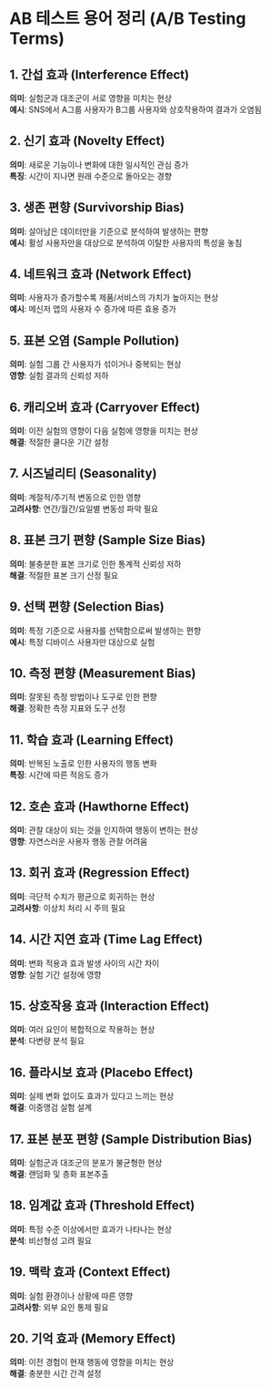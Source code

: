 # AB 테스트 용어 정리 (A/B Testing Terms)

## 1. 간섭 효과 (Interference Effect)
**의미**: 실험군과 대조군이 서로 영향을 미치는 현상  
**예시**: SNS에서 A그룹 사용자가 B그룹 사용자와 상호작용하여 결과가 오염됨

## 2. 신기 효과 (Novelty Effect)
**의미**: 새로운 기능이나 변화에 대한 일시적인 관심 증가  
**특징**: 시간이 지나면 원래 수준으로 돌아오는 경향

## 3. 생존 편향 (Survivorship Bias)
**의미**: 살아남은 데이터만을 기준으로 분석하여 발생하는 편향  
**예시**: 활성 사용자만을 대상으로 분석하여 이탈한 사용자의 특성을 놓침

## 4. 네트워크 효과 (Network Effect)
**의미**: 사용자가 증가할수록 제품/서비스의 가치가 높아지는 현상  
**예시**: 메신저 앱의 사용자 수 증가에 따른 효용 증가

## 5. 표본 오염 (Sample Pollution)
**의미**: 실험 그룹 간 사용자가 섞이거나 중복되는 현상  
**영향**: 실험 결과의 신뢰성 저하

## 6. 캐리오버 효과 (Carryover Effect)
**의미**: 이전 실험의 영향이 다음 실험에 영향을 미치는 현상  
**해결**: 적절한 쿨다운 기간 설정

## 7. 시즈널리티 (Seasonality)
**의미**: 계절적/주기적 변동으로 인한 영향  
**고려사항**: 연간/월간/요일별 변동성 파악 필요

## 8. 표본 크기 편향 (Sample Size Bias)
**의미**: 불충분한 표본 크기로 인한 통계적 신뢰성 저하  
**해결**: 적절한 표본 크기 산정 필요

## 9. 선택 편향 (Selection Bias)
**의미**: 특정 기준으로 사용자를 선택함으로써 발생하는 편향  
**예시**: 특정 디바이스 사용자만 대상으로 실험

## 10. 측정 편향 (Measurement Bias)
**의미**: 잘못된 측정 방법이나 도구로 인한 편향  
**해결**: 정확한 측정 지표와 도구 선정

## 11. 학습 효과 (Learning Effect)
**의미**: 반복된 노출로 인한 사용자의 행동 변화  
**특징**: 시간에 따른 적응도 증가

## 12. 호손 효과 (Hawthorne Effect)
**의미**: 관찰 대상이 되는 것을 인지하여 행동이 변하는 현상  
**영향**: 자연스러운 사용자 행동 관찰 어려움

## 13. 회귀 효과 (Regression Effect)
**의미**: 극단적 수치가 평균으로 회귀하는 현상  
**고려사항**: 이상치 처리 시 주의 필요

## 14. 시간 지연 효과 (Time Lag Effect)
**의미**: 변화 적용과 효과 발생 사이의 시간 차이  
**영향**: 실험 기간 설정에 영향

## 15. 상호작용 효과 (Interaction Effect)
**의미**: 여러 요인이 복합적으로 작용하는 현상  
**분석**: 다변량 분석 필요

## 16. 플라시보 효과 (Placebo Effect)
**의미**: 실제 변화 없이도 효과가 있다고 느끼는 현상  
**해결**: 이중맹검 실험 설계

## 17. 표본 분포 편향 (Sample Distribution Bias)
**의미**: 실험군과 대조군의 분포가 불균형한 현상  
**해결**: 랜덤화 및 층화 표본추출

## 18. 임계값 효과 (Threshold Effect)
**의미**: 특정 수준 이상에서만 효과가 나타나는 현상  
**분석**: 비선형성 고려 필요

## 19. 맥락 효과 (Context Effect)
**의미**: 실험 환경이나 상황에 따른 영향  
**고려사항**: 외부 요인 통제 필요

## 20. 기억 효과 (Memory Effect)
**의미**: 이전 경험이 현재 행동에 영향을 미치는 현상  
**해결**: 충분한 시간 간격 설정
